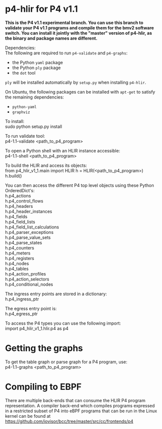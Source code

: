 p4-hlir for P4 v1.1
==========

__This is the P4 v1.1 experimental branch. You can use this branch to validate
your P4 v1.1 programs and compile them for the bmv2 software switch. You can
install it jointly with the "master" version of p4-hlir, as the binary and
package names are different.__

Dependencies:  
The following are required to run `p4-validate` and `p4-graphs`:
- the Python `yaml` package
- the Python `ply` package
- the `dot` tool

`ply` will be installed automatically by `setup.py` when installing `p4-hlir`.

On Ubuntu, the following packages can be installed with `apt-get` to satisfy the
remaining dependencies:
- `python-yaml`
- `graphviz`


To install:  
sudo python setup.py install

To run validate tool:  
p4-1.1-validate \<path_to_p4_program\>

To open a Python shell with an HLIR instance accessible:  
p4-1.1-shell \<path_to_p4_program\>

To build the HLIR and access its objects:  
from p4_hlir_v1_1.main import HLIR
h = HLIR(\<path_to_p4_program\>)
h.build()

You can then access the different P4 top level objects using these Python
OrderedDict's:  
h.p4_actions  
h.p4_control_flows  
h.p4_headers  
h.p4_header_instances  
h.p4_fields  
h.p4_field_lists  
h.p4_field_list_calculations  
h.p4_parser_exceptions  
h.p4_parse_value_sets  
h.p4_parse_states  
h.p4_counters  
h.p4_meters  
h.p4_registers  
h.p4_nodes  
h.p4_tables  
h.p4_action_profiles  
h.p4_action_selectors  
h.p4_conditional_nodes  

The ingress entry points are stored in a dictionary:  
h.p4_ingress_ptr

The egress entry point is:  
h.p4_egress_ptr


To access the P4 types you can use the following import:  
import p4_hlir_v1_1.hlir.p4 as p4


# Getting the graphs

To get the table graph or parse graph for a P4 program, use:  
p4-1.1-graphs \<path_to_p4_program\>

# Compiling to EBPF

There are multiple back-ends that can consume the HLIR P4 program representation.
A compiler back-end which compiles programs expressed in a restricted subset of P4
into eBPF programs that can be run in the Linux kernel can be found at
https://github.com/iovisor/bcc/tree/master/src/cc/frontends/p4
